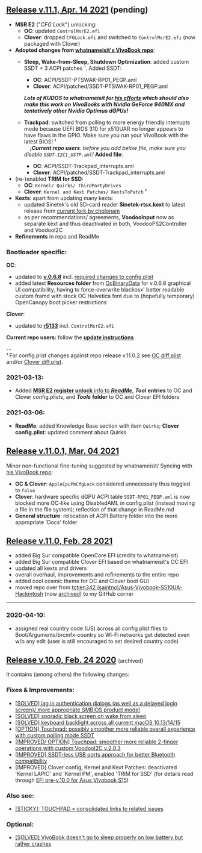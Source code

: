 ## [Release v.11.1, Apr. 14 2021](https://github.com/LeeBinder/Asus-Vivobook-S510UA-Hackintosh/releases/tag/11.1) (pending)
- **MSR E2** ("_CFG Lock_") unlocking:
  - **OC**: updated `ControlMsrE2.efi`
  - **Clover**: dropped `CFGLock.efi` and switched to `ControlMsrE2.efi` (now packaged with Clover)
- **Adopted changes from [whatnameisit's VivoBook repo](https://github.com/whatnameisit/Asus-Vivobook-X510UA-BQ490-Hackintosh)**:
  - **Sleep, Wake-from-Sleep, Shutdown Optimization**: added custom SSDT + 3 ACPI patches ¹. Added SSDT:
    - **OC**: ACPI/SSDT-PTSWAK-RP01_PEGP.aml
    - **Clover**: ACPI/patched/SSDT-PTSWAK-RP01_PEGP.aml

    _**Lots of KUDOS to whatnameisit for [his efforts](https://github.com/LeeBinder/Asus-Vivobook-S510UA-Hackintosh/tree/main/docs/SSDT-PTSWAK-RP01_PEGP) which should also make this work on VivoBooks with Nvidia GeForce 940MX and tentatively other Nvidia Optimus dGPUs!**_
  - **Trackpad**: switched from polling to more energy friendly interrupts mode because UEFI BIOS 310 for x510UAR no longer appears to have flaws in the GPIO. Make sure you run your VivoBook with the latest BIOS! ¹<br>
    &nbsp;&nbsp;&nbsp;&nbsp;_¡**Current repo users**: before you add below file, make sure you disable `SSDT-I2C1_USTP.aml`!_
  **Added file**:
    - **OC**: ACPI/SSDT-Trackpad_interrupts.aml
    - **Clover**: ACPI/patched/SSDT-Trackpad_interrupts.aml
- (re-)enabled **TRIM for SSD:**
  - **OC**: `Kernel/ Quirks/ ThirdPartyDrives`
  - **Clover**: `Kernel and Kext Patches/ KextsToPatch` ¹
- **Kexts**: apart from updating many kexts:
  - updated Sinetek's old SD-card reader **Sinetek-rtsx.kext** to latest release from [current fork by cholonam](https://github.com/cholonam/Sinetek-rtsx/releases)
  - as per recommendations/ agreements, **VoodooInput** now as separate kext and thus deactivated in both, VoodooPS2Controller and VoodooI2C
- **Refinements** in repo and ReadMe

### Bootloader specific:

**OC**:
- updated to **[v.0.6.8](https://github.com/acidanthera/OpenCorePkg/releases/tag/0.6.8)** incl. [required changes to config.plist](https://www.tonymacx86.com/threads/guide-new-voodooi2c-asus-vivobook-s15-x510uar-10-13.245445/page-63#post-2240234)
- added latest **Resources folder** from [OcBinaryData](https://github.com/acidanthera/OcBinaryData/tree/master) for v.0.6.8 graphical UI compatibility, having to force-overwrite blackosx' better readable custom framd with stock OC Helvetica font due to (hopefully temporary) OpenCanopy boot picker restrictions

**Clover**:
- updated to **[r5133](https://github.com/CloverHackyColor/CloverBootloader/releases/tag/5133)** incl. `ControlMsrE2.efi`

**Current repo users:** follow the [**update instructions**](https://github.com/LeeBinder/Asus-Vivobook-S510UA-Hackintosh#instructions-to-update-from-a-previous-version-of-this-repo)

--<br>
¹ For config.plist changes against repo release v.11.0.2 see [OC diff.plist](https://github.com/LeeBinder/Asus-Vivobook-S510UA-Hackintosh/blob/main/OpenCore/diff.plist) and/or [Clover diff.plist](https://github.com/LeeBinder/Asus-Vivobook-S510UA-Hackintosh/blob/main/Clover/diff.plist).

### 2021-03-13:
-  Added [**MSR E2 register unlock** info to ***ReadMe***](https://github.com/LeeBinder/Asus-Vivobook-S510UA-Hackintosh/#unlock-the-msr-e2-register), ***Tool*** **entries** to OC and Clover config.plists, and ***Tools*** **folder** to OC and Clover EFI folders

### 2021-03-06:
- **ReadMe**: added Knowledge Base section with item `Quirks`; **Clover config.plist**: updated comment about Quirks

## [Release v.11.0.1, Mar. 04 2021](https://github.com/LeeBinder/Asus-Vivobook-S510UA-Hackintosh/releases/tag/11.0.1)

Minor non-functional fine-tuning suggested by whatnameisit/ Syncing with [his VivoBook repo](https://github.com/whatnameisit/Asus-Vivobook-X510UA-BQ490-Hackintosh):

- **OC & Clover**: `AppleCpuPmCfgLock` considered unnecessary thus toggled to `false`
- **Clover**: hardware specific dGPU ACPI table `SSDT-RP01_PEGP.aml` is now blocked more OC-like using DisabledAML in config.plist (instead moving a file in the file system); reflection of that change in ReadMe.md
- **General structure**: relocation of ACPI Battery folder into the more appropriate 'Docs' folder

## [Release v.11.0, Feb. 28 2021](https://github.com/LeeBinder/Asus-Vivobook-S510UA-Hackintosh/releases/tag/11.0)

- added Big Sur compatible OpenCore EFI (credits to whatnameisit)
- added Big Sur compatible Clover EFI based on whatnameisit's OC EFI
- updated all kexts and drivers
- overall overhaul, improvements and refinements to the entire repo
- added cool cosmic theme for OC and Clover boot GUI
- moved repo over from [tctien342 (saintno)/Asus-Vivobook-S510UA-Hackintosh](https://github.com/tctien342/Asus-Vivobook-S510UA-Hackintosh) (now [archived](https://github.com/tctien342/Asus-Vivobook-S510UA-Hackintosh/releases)) to my GitHub corner

____________________

### 2020-04-10:
- assigned real country code (US) across all config plist files to Boot/Arguments/brcmfx-country so Wi-Fi networks get detected even w/o any edit (user is still encouraged to set desired country code)


## [Release v.10.0, Feb. 24 2020](https://github.com/tctien342/Asus-Vivobook-S510UA-Hackintosh/releases/tag/v10.0) <font style="font-size:14px; font-weight:normal">(archived)</font>

It contains (among others) the following changes:

### Fixes & Improvements:

- [[SOLVED] lag in authentication dialogs (as well as a delayed login screen)/ more appropriate SMBIOS product model](https://github.com/tctien342/Asus-Vivobook-S510UA-High-Sierra-10.13-Hackintosh/issues/40)
- [[SOLVED] sporadic black screen on wake from sleep](https://github.com/tctien342/Asus-Vivobook-S510UA-High-Sierra-10.13-Hackintosh/issues/41)
- [[SOLVED] keyboard backlight across all current macOS 10.13/14/15](https://github.com/tctien342/Asus-Vivobook-S510UA-High-Sierra-10.13-Hackintosh/issues/44)
- [[OPTION] Touchpad: possibly smoother more reliable overall experience with custom polling mode SSDT](https://github.com/tctien342/Asus-Vivobook-S510UA-High-Sierra-10.13-Hackintosh/issues/43)
- [[IMPROVED/ OPTION] Touchpad: smoother more reliable 2-finger operations with custom VoodooI2C v.2.0.3](https://github.com/tctien342/Asus-Vivobook-S510UA-High-Sierra-10.13-Hackintosh/issues/42)
- [[IMPROVED] SSDT-less USB ports approach for better Bluetooth compatibility](https://github.com/tctien342/Asus-Vivobook-S510UA-High-Sierra-10.13-Hackintosh/issues/45)
- [IMPROVED] Clover config, Kernel and Kext Patches: deactivated 'Kernel LAPIC' and 'Kernel PM', enabled 'TRIM for SSD' (for details read through [EFI pre-v.10.0 for Asus Vivobook S15](https://github.com/tctien342/Asus-Vivobook-S510UA-Hackintosh/issues/46))

### Also see:

- [[STICKY]: TOUCHPAD » consolidated links to related issues](https://github.com/tctien342/Asus-Vivobook-S510UA-Hackintosh/issues/48)

### Optional:

- [[SOLVED] VivoBook doesn't go to sleep properly on low battery but rather crashes](https://github.com/tctien342/Asus-Vivobook-S510UA-Hackintosh/issues/39)


[](https://github.com/LeeBinder/Asus-Vivobook-S510UA-Hackintosh/#unlock-the-msr-e2-register)
